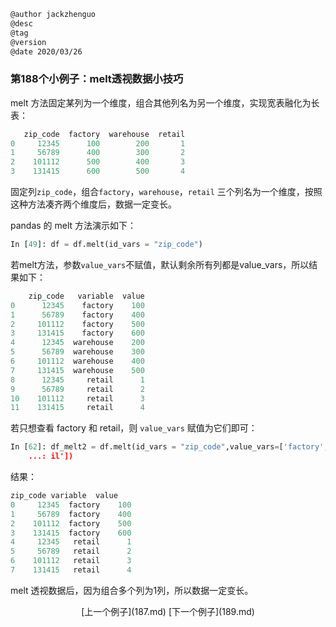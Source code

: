 
```markdown
@author jackzhenguo
@desc
@tag
@version 
@date 2020/03/26
```

### 第188个小例子：melt透视数据小技巧

melt 方法固定某列为一个维度，组合其他列名为另一个维度，实现宽表融化为长表：

```python
   zip_code  factory  warehouse  retail
0     12345      100        200       1
1     56789      400        300       2
2    101112      500        400       3
3    131415      600        500       4
```

固定列`zip_code`，组合`factory`，`warehouse`，`retail` 三个列名为一个维度，按照这种方法凑齐两个维度后，数据一定变长。

pandas 的 melt 方法演示如下：

```python
In [49]: df = df.melt(id_vars = "zip_code") 
```

若melt方法，参数`value_vars`不赋值，默认剩余所有列都是value_vars，所以结果如下：

```python
    zip_code   variable  value
0      12345    factory    100
1      56789    factory    400
2     101112    factory    500
3     131415    factory    600
4      12345  warehouse    200
5      56789  warehouse    300
6     101112  warehouse    400
7     131415  warehouse    500
8      12345     retail      1
9      56789     retail      2
10    101112     retail      3
11    131415     retail      4
```

若只想查看 factory 和 retail，则 `value_vars` 赋值为它们即可：

```python
In [62]: df_melt2 = df.melt(id_vars = "zip_code",value_vars=['factory','reta
    ...: il'])  
```

结果：

```python
zip_code variable  value
0     12345  factory    100
1     56789  factory    400
2    101112  factory    500
3    131415  factory    600
4     12345   retail      1
5     56789   retail      2
6    101112   retail      3
7    131415   retail      4
```

melt 透视数据后，因为组合多个列为1列，所以数据一定变长。

<center>[上一个例子](187.md)    [下一个例子](189.md)</center>